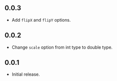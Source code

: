 ## 0.0.3

- Add `flipX` and `flipY` options.

## 0.0.2

- Change `scale` option from int type to double type.

## 0.0.1

- Initial release.
